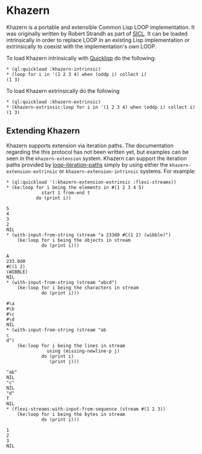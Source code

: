 # Khazern

Khazern is a portable and extensible Common Lisp LOOP
implementation. It was originally written by Robert Strandh as part of
[SICL][]. It can be loaded intrinsically in order to replace LOOP in
an existing Lisp implementation or extrinsically to coexist with the
implementation's own LOOP.

To load Khazern intrinsically with [Quicklisp][] do the following:

```common-lisp
* (ql:quickload :khazern-intrinsic)
* (loop for i in '(1 2 3 4) when (oddp i) collect i)    
(1 3)
```

To load Khazern extrinsically do the following

```common-lisp
* (ql:quickload :khazern-extrinsic)
* (khazern-extrinsic:loop for i in '(1 2 3 4) when (oddp i) collect i)    
(1 3)
```

## Extending Khazern

Khazern supports extension via iteration paths. The documentation
regarding the this protocol has not been written yet, but examples can
be seen in the `khazern-extension` system. Khazern can support the
iteration paths provided by [loop-iteration-paths][] simply by using
either the `khazern-extension-extrinsic` or
`khazern-extension-intrinsic` systems. For example:

```common-lisp
* (ql:quickload '(:khazern-extension-extrinsic :flexi-streams))
* (ke:loop for i being the elements in #(1 2 3 4 5)
             start 1 from-end t
           do (print i))

5 
4 
3 
2 
NIL
* (with-input-from-string (stream "a 233d0 #C(1 2) (wibble)")
    (ke:loop for i being the objects in stream
             do (print i)))

A 
233.0d0 
#C(1 2) 
(WIBBLE) 
NIL
* (with-input-from-string (stream "abcd")
    (ke:loop for i being the characters in stream
             do (print i)))

#\a 
#\b 
#\c 
#\d 
NIL
* (with-input-from-string (stream "ab
c
d")
    (ke:loop for i being the lines in stream
               using (missing-newline-p j)
             do (print i)
                (print j)))

"ab" 
NIL 
"c" 
NIL 
"d" 
T 
NIL
* (flexi-streams:with-input-from-sequence (stream #(1 2 3))
    (ke:loop for i being the bytes in stream
             do (print i)))

1 
2 
3 
NIL
```

[loop-iteration-paths]: https://github.com/yitzchak/loop-iteration-paths/
[Quicklisp]: https://www.quicklisp.org/beta/
[SICL]: https://github.com/robert-strandh/SICL